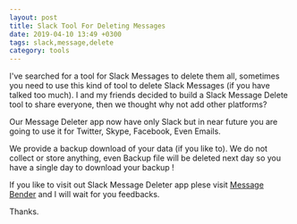 ```yaml
---
layout: post
title: Slack Tool For Deleting Messages
date: 2019-04-10 13:49 +0300
tags: slack,message,delete
category: tools
---
```


I've searched for a tool for Slack Messages to delete them all, sometimes you need to use this kind of tool to delete Slack Messages (if you have talked too much).
I and my friends decided to build a Slack Message Delete tool to share everyone, then we thought why not add other platforms?

Our Message Deleter app now have only Slack but in near future you are going to use it for Twitter, Skype, Facebook, Even Emails. 

We provide a backup download of your data (if you like to). We do not collect or store anything, even Backup file will be deleted next day so you have a single day to download your backup !

If you like to visit out Slack Message Deleter app plese visit [Message Bender](https://messagebender.com/?utm_source=ugurkazdal.com) and I will wait for you feedbacks. 

Thanks.